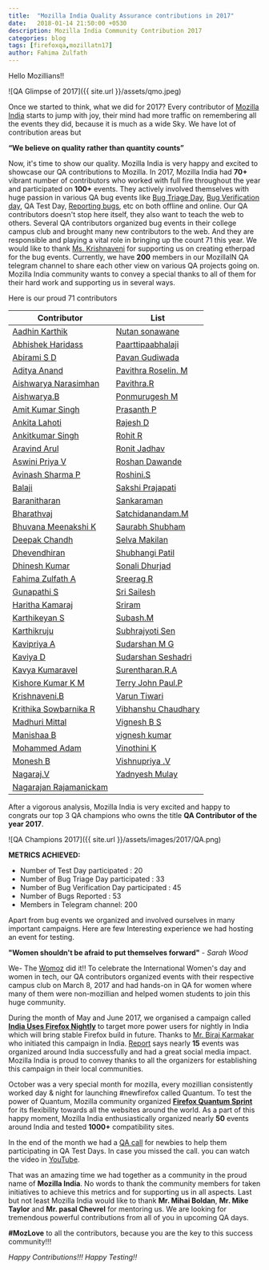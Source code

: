 ```yaml
---
title:  "Mozilla India Quality Assurance contributions in 2017"
date:   2018-01-14 21:50:00 +0530
description: Mozilla India Community Contribution 2017
categories: blog
tags: [firefoxqa,mozillatn17]
author: Fahima Zulfath
---
```


Hello Mozillians!!

![QA Glimpse of 2017]({{ site.url }}/assets/qmo.jpeg)


Once we started to think, what we did for 2017? Every contributor of [Mozilla India](https://wiki.mozilla.org/India) starts to jump with joy, their mind had more traffic on remembering all the events they did, because it is much as a wide Sky. We have lot of contribution areas but 

**“We believe on quality rather than quantity counts”**

Now, it's time to show our quality. Mozilla India is very happy and excited to showcase our QA contributions to Mozilla.
In 2017, Mozilla India had **70+** vibrant number of contributors who worked with full fire throughout the year and participated on **100+** events. They actively involved themselves with huge passion in various QA bug events like [Bug Triage Day](https://developer.mozilla.org/en-US/docs/Mozilla/QA/Bug_Triage_Day), [Bug Verification day](https://developer.mozilla.org/en-US/docs/Mozilla/QA/Bug_Verification_Day), QA Test Day, [Reporting bugs](https://developer.mozilla.org/en-US/docs/Mozilla/QA/Bug_writing_guidelines), etc on both offline and online. Our QA contributors doesn't stop here itself, they also want to teach the web to others. Several QA contributors organized bug events in their college campus club and brought many new contributors to the web. And they are responsible and playing a vital role in bringing up the count 71 this year.  We would like to thank [Ms. Krishnaveni](https://twitter.com/venikrishbm) for supporting us on creating etherpad for the bug events. Currently, we have **200** members in our MozillaIN QA telegram channel to share each other view on various QA projects going on. Mozilla India community wants to convey a special thanks to all of them for their hard work and supporting us in several ways.

Here is our proud 71 contributors

| Contributor | List|
| --- | --- |
| [Aadhin Karthik](https://twitter.com/AadhinKarthik) | [Nutan sonawane](https://twitter.com/Nutan_Sonawane) |
| [Abhishek Haridass](https://twitter.com/) | [Paarttipaabhalaji](https://twitter.com/paarilovely) |
| [Abirami S D](https://twitter.com/abidevsd) |  [Pavan Gudiwada](https://twitter.com/PavanKiran27) |
| [Aditya Anand](https://twitter.com/Aditya2519Anand) | [Pavithra Roselin. M](https://twitter.com/RoselinPavithra) |
| [Aishwarya Narasimhan](https://twitter.com/AndalNarasimhan) |  [Pavithra.R](https://twitter.com/) |
| [Aishwarya.B](https://twitter.com/Aishwarya_Bala5) | [Ponmurugesh M](https://twitter.com/ponmurugesh007) |
| [Amit Kumar Singh](https://twitter.com/amitsin6h) | [Prasanth P](https://twitter.com/prasanthp96) |
| [Ankita Lahoti](https://twitter.com/) | [Rajesh D](https://twitter.com/rajeshhacker023) |
| [Ankitkumar Singh](https://twitter.com/Anki7Singh) | [Rohit R](https://twitter.com/) |
| [Aravind Arul](https://twitter.com/Aravind007Arul) | [Ronit Jadhav](https://twitter.com/) |
| [Aswini Priya V](https://twitter.com/) | [Roshan Dawande](https://twitter.com/RoshanDawande) |
| [Avinash Sharma P](https://twitter.com/PAvinashSharma) | [Roshini.S](https://twitter.com/) |
| [Balaji](https://twitter.com/balaji2198) | [Sakshi Prajapati](https://twitter.com/) 
| [Baranitharan](https://twitter.com/baranicool) | [Sankaraman](https://twitter.com/) |
| [Bharathvaj](https://twitter.com/Bharath_gowan) | [Satchidanandam.M](https://twitter.com/) |
| [Bhuvana Meenakshi K](https://twitter.com/bhuvanakotees1) | [Saurabh Shubham](https://twitter.com/) |
| [Deepak Chandh](https://twitter.com/deepakchandh) | [Selva Makilan](https://twitter.com/selva_makilan) |
| [Dhevendhiran](https://twitter.com/dhevendhiran_m) | [Shubhangi Patil](https://twitter.com/PatilShubhangiS) |
| [Dhinesh Kumar](https://twitter.com/Dhinesh_Kumar_M) | [Sonali Dhurjad](https://twitter.com/) |
| [Fahima Zulfath A](https://twitter.com/FahimaZulfath) | [Sreerag R](https://twitter.com/) |
| [Gunapathi S](https://twitter.com/) | [Sri Sailesh](https://twitter.com/saileshbaskar1) |
| [Haritha Kamaraj](https://twitter.com/HarithaKamaraj) | [Sriram](https://twitter.com/imSriramB) |
| [Karthikeyan S](https://twitter.com/im_karthimadav7) | [Subash.M](https://twitter.com/subahiphop4) |
| [Karthikruju](https://twitter.com/) | [Subhrajyoti Sen](https://twitter.com/iamsubhrajyoti) |
| [Kavipriya A](https://twitter.com/Kavianandha0594) | [Sudarshan M G](https://twitter.com/) |
| [Kaviya D](https://twitter.com/) | [Sudarshan Seshadri](https://twitter.com/) |
| [Kavya Kumaravel](https://twitter.com/KavyaKmk97) | [Surentharan.R.A](https://twitter.com/surentharan7) | 
| [Kishore Kumar K M](https://twitter.com/the_kalmann) | [Terry John Paul.P](https://twitter.com/terryjohnpaul20) |
| [Krishnaveni.B](https://twitter.com/venikrishbm) | [Varun Tiwari](https://twitter.com/) |
| [Krithika Sowbarnika R](https://twitter.com/ragavaa25) | [Vibhanshu Chaudhary](https://twitter.com/vibhanshu95) |
| [Madhuri Mittal](https://twitter.com/Madhuri_QA) | [Vignesh B S](https://twitter.com/) |
| [Manishaa B](https://twitter.com/) | [vignesh kumar](https://twitter.com/) |
| [Mohammed Adam](https://twitter.com/iam_amdadam) | [Vinothini K](https://twitter.com/vinosri99) |
| [Monesh B](https://twitter.com/MoneshB7) | [Vishnupriya .V](https://twitter.com/vkpriya15) |
| [Nagaraj.V](https://twitter.com/nagarajnaidu921) | [Yadnyesh Mulay](https://twitter.com/) |
| [Nagarajan Rajamanickam](https://twitter.com/rnagarajan96) |

After a vigorous analysis, Mozilla India is very excited and happy to congrats our top 3 QA champions who owns the title **QA Contributor of the year 2017**. 

![QA Champions 2017]({{ site.url }}/assets/images/2017/QA.png)


**METRICS ACHIEVED:**

- Number of Test Day participated : 20
- Number of Bug Triage Day participated : 33
- Number of Bug Verification Day participated : 45
- Number of Bugs Reported : 53
- Members in Telegram channel: 200

Apart from bug events we organized and involved ourselves in many important campaigns. Here are few Interesting experience we had hosting an event for testing.

**"Women shouldn't be afraid to put themselves forward"** - *Sarah Wood*

We- The [Womoz](https://wiki.mozilla.org/WoMoz) did it!! To celebrate the International Women's day and women in tech, our QA contributors organized events with their respective campus club on March 8, 2017 and had hands-on in QA for women where many of them were non-mozillian and helped women students to join this huge community. 

During the month of May and June 2017, we organised a campaign called **[India Uses Firefox Nightly](https://wiki.mozilla.org/India/India_uses_Firefox_Nightly)** to target more power users for nightly in India which will bring stable Firefox build in future. Thanks to [Mr. Biraj Karmakar](https://twitter.com/birajkarmakar) who initiated this campaign in India. [Report](https://drive.google.com/file/d/0B1qJEkrT0AW8NzZrMHQ4bVpfZEE/view) says nearly **15** events was organized around India successfully and had a great social media impact. Mozilla India is proud to convey thanks to all the organizers for establishing this campaign in their local communities.

October was a very special month for mozilla, every mozillian consistently worked day & night for launching #newfirefox called Quantum. To test the power of Quantum, Mozilla community organized **[Firefox Quantum Sprint](https://firefoxsprint.mozilla.community/)** for its flexibility towards all the websites around the world. As a part of this happy moment, Mozilla India enthusiastically organized nearly **50** events around India and tested **1000+** compatibility sites.

In the end of the month we had a [QA call](https://fahimazulfath.wordpress.com/2017/12/24/qa-test-day-online-event/) for newbies to help them participating in QA Test Days.  In case you missed the call. you can watch the video in [YouTube](https://www.youtube.com/playlist?list=PLV5zqYRQOU3lJ1zWsLS9OUYYjmHtkhc0x&jct=ijtCDC9slLtDSnHkyt-t7bKGgMvezA). 
 
That was an amazing time we had together as a community in the proud name of **Mozilla India**. No words to thank the community members for taken initiatives to achieve this metrics and for supporting us in all aspects. Last but not least Mozilla India would like to thank **Mr. Mihai Boldan**, **Mr. Mike Taylor** and **Mr. pasal Chevrel** for mentoring us. We are looking for tremendous powerful contributions from all of you in upcoming QA days.

**#MozLove** to all the contributors, because you are the key to this success community!!!  

   *Happy Contributions!!! Happy Testing!!*
